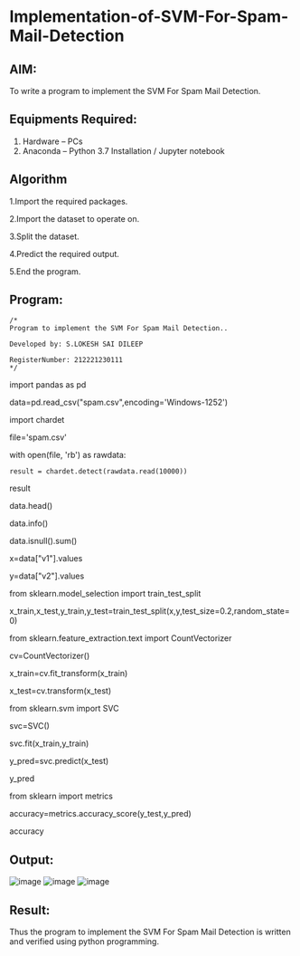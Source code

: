 # Implementation-of-SVM-For-Spam-Mail-Detection

## AIM:
To write a program to implement the SVM For Spam Mail Detection.

## Equipments Required:
1. Hardware – PCs
2. Anaconda – Python 3.7 Installation / Jupyter notebook

## Algorithm
1.Import the required packages.

2.Import the dataset to operate on.

3.Split the dataset.

4.Predict the required output.

5.End the program. 

## Program:
```
/*
Program to implement the SVM For Spam Mail Detection..

Developed by: S.LOKESH SAI DILEEP

RegisterNumber: 212221230111 
*/
```
import pandas as pd

data=pd.read_csv("spam.csv",encoding='Windows-1252')

import chardet

file='spam.csv'

with open(file, 'rb') as rawdata:

    result = chardet.detect(rawdata.read(10000))
    
result

data.head()

data.info()

data.isnull().sum()

x=data["v1"].values

y=data["v2"].values

from sklearn.model_selection import train_test_split

x_train,x_test,y_train,y_test=train_test_split(x,y,test_size=0.2,random_state=0)

from sklearn.feature_extraction.text import CountVectorizer 

cv=CountVectorizer()

x_train=cv.fit_transform(x_train)

x_test=cv.transform(x_test)

from sklearn.svm import SVC

svc=SVC()

svc.fit(x_train,y_train)

y_pred=svc.predict(x_test)

y_pred

from sklearn import metrics

accuracy=metrics.accuracy_score(y_test,y_pred)

accuracy

## Output:
![image](https://user-images.githubusercontent.com/94883079/204546230-0a003d20-eaa5-4176-b5f7-d83a8671bbad.png)
![image](https://user-images.githubusercontent.com/94883079/204546340-f4ba8079-4ca8-4ae9-b5b6-8f00d4857f48.png)
![image](https://user-images.githubusercontent.com/94883079/204546501-eb51b07e-ab32-435a-98fc-6b6cf781e714.png)

## Result:
Thus the program to implement the SVM For Spam Mail Detection is written and verified using python programming.

